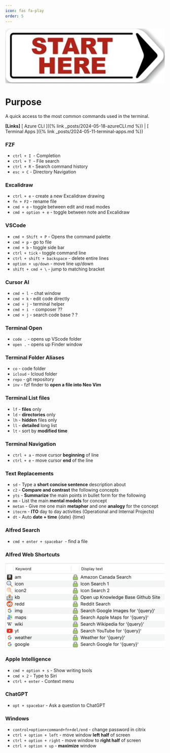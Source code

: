 ```yaml
---
icon: fas fa-play
order: 5
---
```


![Start Here](/assets/images/covers/cover-starthere.png)

# Purpose

A quick access to the most common commands used in the terminal.

**[Links]**
[ Azure CLI ]({% link _posts/2024-05-18-azureCLI.md %}) | [ Terminal Apps ]({% link _posts/2024-05-11-terminal-apps.md %})

### FZF

- `ctrl + I `- Completion
- `ctrl + T `- File search
- `ctrl + R` - Search command history
- `esc + C` - Directory Navigation

### Excalidraw

- `ctrl + e` - create a new Excalidraw drawing
- `fn + F2` - rename file
- `cmd + e` - toggle between edit and read modes
- `cmd + option + e` - toggle between note and Excalidraw

### VSCode

- `cmd + Shift + P` - Opens the command palette
- `cmd + p` - go to file
- `cmd + b` - toggle side bar
- `ctrl + tick` - toggle command line
- `ctrl + shift + backspace` - delete entire lines
- `option + up/down` - move line up/down
- `shift + cmd + \` - jump to matching bracket

### Cursor AI

- `cmd + l `- chat window
- `cmd + k` - edit code directly
- `cmd + j` - terminal helper
- `cmd + i ` - composer ??
- `cmd + j` - search code base ? ?

### Terminal Open

- `code .` - opens up VScode folder
- `open .` - opens up Finder window

### Terminal Folder Aliases

- `co` - code folder
- `icloud` - Icloud folder
- `repo` - git repository
- `inv` - fzf finder to **open a file into Neo Vim**

### Terminal List files

- `lf` - **files** only
- `ld` - **directories** only
- `lh` - **hidden** files only
- `ll` - **detailed** long list
- `lt` - sort by **modified time**

### Terminal Navigation

- `ctrl + a` - move cursor **beginning** of line
- `ctrl + e` - move cursor **end** of the line

### Text Replacements

- `sd` - Type a **short concise sentence** description about
- `c2` - **Compare and contrast** the following concepts
- `yts` - **Summarize** the main points in bullet form for the following
- `mm` - List the main **mental models** for concept
- `metan` - Give me one main **metaphor** and one **analogy** for the concept
- `itocrm` - **ITO** day to day activities (Operational and Internal Projects)
- `dt` - Auto **date + time** {date} {time}

### Alfred Search

- `cmd + enter + spacebar `- find a file

### **Alfred Web Shortcuts**

![Alfred Web Shortcuts](/assets/images/content/alfred.webshortcuts.png)

### Apple Intelligence

- `cmd + option + s` - Show writing tools
- `cmd × 2` - Type to Siri
- `ctrl + enter` - Context menu

### ChatGPT

- `opt + spacebar` - Ask a question to ChatGPT

### Windows

- `control+option+command+fn+del/end` - change password in citrix
- `ctrl + option + left` - move window **left half** of screen
- `ctrl + option + right` - move window to **right half** of screen
- `ctrl + option + up` - **maximize** window
